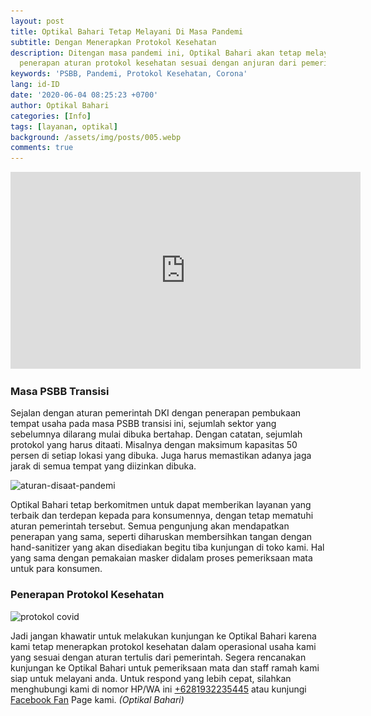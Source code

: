 ```yaml
---
layout: post
title: Optikal Bahari Tetap Melayani Di Masa Pandemi
subtitle: Dengan Menerapkan Protokol Kesehatan
description: Ditengan masa pandemi ini, Optikal Bahari akan tetap melayani anda dengan
  penerapan aturan protokol kesehatan sesuai dengan anjuran dari pemerintah.
keywords: 'PSBB, Pandemi, Protokol Kesehatan, Corona'
lang: id-ID
date: '2020-06-04 08:25:23 +0700'
author: Optikal Bahari
categories: [Info]
tags: [layanan, optikal]
background: /assets/img/posts/005.webp
comments: true
---
```


<div class="card-deck mb-3">
  <div class="card shadow p-3 mb-5 bg-white rounded">
    <div class="video-responsive">
      <iframe
        width="560"
        height="315"
        src="https://www.youtube.com/embed/I-lctxK0A7k"
        frameborder="0"
        allow="accelerometer; autoplay; encrypted-media; gyroscope; picture-in-picture"
        allowfullscreen></iframe>
    </div>
    <div class="card-body">
      <h3 class="card-title">
        Masa PSBB Transisi
      </h3>
      <p class="card-text text-left">
        Sejalan dengan aturan pemerintah DKI dengan penerapan pembukaan tempat usaha pada masa PSBB transisi ini, sejumlah sektor yang sebelumnya dilarang mulai dibuka bertahap. Dengan catatan, sejumlah protokol yang harus ditaati. Misalnya dengan maksimum kapasitas                            
        50 persen di setiap lokasi yang dibuka. Juga harus memastikan adanya jaga jarak di semua tempat yang diizinkan dibuka.
      </p>
      <p class="card-text text-left">
        <img
          data-src="/assets/img/posts/pandemi/aturan-pandemi.webp"
          src="/assets/img/posts/pandemi/aturan-pandemi.webp"
          class="card-img-top"
          alt="aturan-disaat-pandemi">
      </p>
      <p class="card-text text-left">
        Optikal Bahari tetap berkomitmen untuk dapat memberikan layanan yang terbaik dan terdepan kepada para konsumennya, dengan tetap mematuhi aturan pemerintah tersebut. Semua pengunjung akan mendapatkan penerapan yang sama, seperti diharuskan membersihkan                            
        tangan dengan hand-sanitizer yang akan disediakan begitu tiba kunjungan di toko kami. Hal yang sama dengan pemakaian masker didalam proses pemeriksaan mata untuk para konsumen.
      </p>
    </div>
  </div>
</div>

<div class="card-deck mb-3">
  <div class="card shadow p-3 mb-5 bg-white rounded">
    <div class="card-body">
      <h3 class="card-title">
        Penerapan Protokol Kesehatan
      </h3>
      <img
        data-src="/assets/img/posts/pandemi/protokol-covid.webp"
        src="/assets/img/posts/pandemi/protokol-covid.webp"
        class="card-img-top"
        alt="protokol covid">
      <p class="card-text text-left">
        Jadi jangan khawatir untuk melakukan kunjungan ke Optikal Bahari karena kami tetap menerapkan protokol kesehatan dalam operasional         
          usaha kami yang sesuai dengan aturan tertulis dari pemerintah. Segera rencanakan kunjungan ke Optikal Bahari untuk pemeriksaan                    
          mata dan staff ramah kami siap untuk melayani anda. Untuk respond yang lebih cepat, silahkan menghubungi kami di nomor HP/WA ini
        <a
          href="https://api.whatsapp.com/send?phone=6281932235445&text=Hallo%2C+saya+butuh+informasi+lebih+lanjut+mengenai+Optikal+Bahari"
          id="WhatsAppClick"
          class="WhatsAppCall"
          title="Call WhatsApp">+6281932235445</a>
        atau kunjungi
        <a
          href="https://www.facebook.com/optikalbahari"
          id="FBClick"
          title="Facebook Page Optikal Bahari"
          class="FacebookPage">Facebook Fan</a>
        Page kami.
        <em>(Optikal Bahari)</em>
      </p>
    </div>
  </div>
</div>
